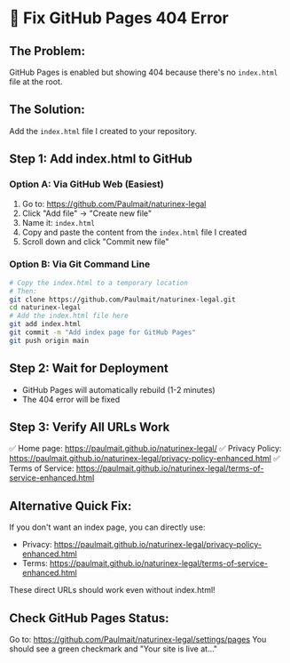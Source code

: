 # 🔧 Fix GitHub Pages 404 Error

## The Problem:
GitHub Pages is enabled but showing 404 because there's no `index.html` file at the root.

## The Solution:
Add the `index.html` file I created to your repository.

## Step 1: Add index.html to GitHub

### Option A: Via GitHub Web (Easiest)
1. Go to: https://github.com/Paulmait/naturinex-legal
2. Click "Add file" → "Create new file"
3. Name it: `index.html`
4. Copy and paste the content from the `index.html` file I created
5. Scroll down and click "Commit new file"

### Option B: Via Git Command Line
```bash
# Copy the index.html to a temporary location
# Then:
git clone https://github.com/Paulmait/naturinex-legal.git
cd naturinex-legal
# Add the index.html file here
git add index.html
git commit -m "Add index page for GitHub Pages"
git push origin main
```

## Step 2: Wait for Deployment
- GitHub Pages will automatically rebuild (1-2 minutes)
- The 404 error will be fixed

## Step 3: Verify All URLs Work
✅ Home page: https://paulmait.github.io/naturinex-legal/
✅ Privacy Policy: https://paulmait.github.io/naturinex-legal/privacy-policy-enhanced.html
✅ Terms of Service: https://paulmait.github.io/naturinex-legal/terms-of-service-enhanced.html

## Alternative Quick Fix:
If you don't want an index page, you can directly use:
- Privacy: https://paulmait.github.io/naturinex-legal/privacy-policy-enhanced.html
- Terms: https://paulmait.github.io/naturinex-legal/terms-of-service-enhanced.html

These direct URLs should work even without index.html!

## Check GitHub Pages Status:
Go to: https://github.com/Paulmait/naturinex-legal/settings/pages
You should see a green checkmark and "Your site is live at..."
